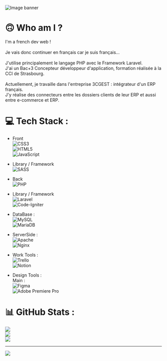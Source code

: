 ![Image banner](https://c4.wallpaperflare.com/wallpaper/131/578/547/pixel-art-town-city-waneella-hd-wallpaper-preview.jpg)


# 🙃 Who am I ?
I'm a french dev web !<br><br>Je vais donc continuer en français car je suis français…<br><br>J'utilise principalement le langage PHP avec le Framework Laravel.<br>J'ai un Bac+3 Concepteur développeur d'application, formation réalisée à la CCI de Strasbourg.<br><br>Actuellement, je travaille dans l'entreprise 3CGEST : intégrateur d'un ERP français.<br>J'y réalise des connecteurs entre les dossiers clients de leur ERP et aussi entre e-commerce et ERP.


# 💻 Tech Stack :

  - Front \
![CSS3](https://img.shields.io/badge/css3-%231572B6.svg?style=for-the-badge&logo=css3&logoColor=white) \
![HTML5](https://img.shields.io/badge/html5-%23E34F26.svg?style=for-the-badge&logo=html5&logoColor=white) \
![JavaScript](https://img.shields.io/badge/javascript-%23323330.svg?style=for-the-badge&logo=javascript&logoColor=%23F7DF1E)
  - Library / Framework \
![SASS](https://img.shields.io/badge/SASS-hotpink.svg?style=for-the-badge&logo=SASS&logoColor=white)

  - Back \
![PHP](https://img.shields.io/badge/php-%23777BB4.svg?style=for-the-badge&logo=php&logoColor=white)
  - Library / Framework \
![Laravel](https://img.shields.io/badge/laravel-%23FF2D20.svg?style=for-the-badge&logo=laravel&logoColor=white) \
![Code-Igniter](https://img.shields.io/badge/CodeIgniter-%23EF4223.svg?style=for-the-badge&logo=codeIgniter&logoColor=white)

  - DataBase : \
![MySQL](https://img.shields.io/badge/mysql-%2300f.svg?style=for-the-badge&logo=mysql&logoColor=white) \
![MariaDB](https://img.shields.io/badge/MariaDB-003545?style=for-the-badge&logo=mariadb&logoColor=white)
 
  - ServerSide : \
![Apache](https://img.shields.io/badge/apache-%23D42029.svg?style=for-the-badge&logo=apache&logoColor=white) \
![Nginx](https://img.shields.io/badge/nginx-%23009639.svg?style=for-the-badge&logo=nginx&logoColor=white)
 
  - Work Tools : \
![Trello](https://img.shields.io/badge/Trello-%23026AA7.svg?style=for-the-badge&logo=Trello&logoColor=white) \
![Notion](https://img.shields.io/badge/Notion-%23000000.svg?style=for-the-badge&logo=notion&logoColor=white)
 
  - Design Tools : \
Main : \
![Figma](https://img.shields.io/badge/figma-%23F24E1E.svg?style=for-the-badge&logo=figma&logoColor=white) \
![Adobe Premiere Pro](https://img.shields.io/badge/Adobe%20Premiere%20Pro-9999FF.svg?style=for-the-badge&logo=Adobe%20Premiere%20Pro&logoColor=white)


# 📊 GitHub Stats :
![](https://github-readme-stats.vercel.app/api?username=Sapheko&theme=gotham&hide_border=false&include_all_commits=false&count_private=false)<br/>
![](https://github-readme-streak-stats.herokuapp.com/?user=Sapheko&theme=gotham&hide_border=false)<br/>
![](https://github-readme-stats.vercel.app/api/top-langs/?username=Sapheko&theme=gotham&hide_border=false&include_all_commits=false&count_private=false&layout=compact)

---
[![](https://visitcount.itsvg.in/api?id=Sapheko&icon=5&color=0)](https://visitcount.itsvg.in)

<!-- Proudly created with GPRM ( https://gprm.itsvg.in ) -->
